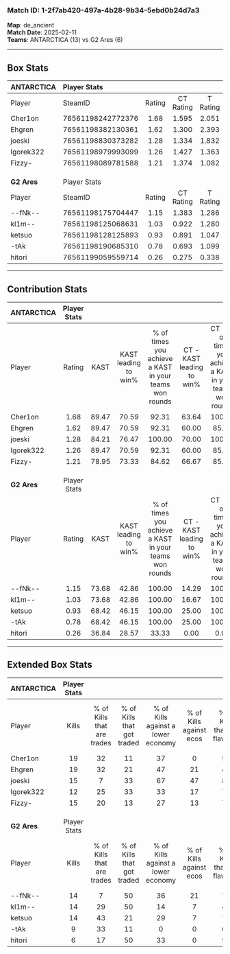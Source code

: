 ### Match ID: 1-2f7ab420-497a-4b28-9b34-5ebd0b24d7a3  
**Map**: de_ancient  
**Match Date**: 2025-02-11  
**Teams**: ANTARCTICA (13) vs G2 Ares (6)  

---  

## Box Stats  

| **ANTARCTICA** | Player Stats      |        |           |          |       |       |       |         |        |      |     |
| :- | :- | :-: | :-: | :-: | :-: | :-: | :-: | :-: | :-: | :-: | :-: |
| Player         | SteamID           | Rating | CT Rating | T Rating | KAST  |  ADR  | Kills | Assists | Deaths | K/D  | HS% |
| Cher1on        | 76561198242772376 |  1.68  |   1.595   |  2.051   | 89.47 | 116.9 |  19   |    6    |   11   | 1.73 | 57  |
| Ehgren         | 76561198382130361 |  1.62  |   1.300   |  2.393   | 89.47 | 100.6 |  19   |    5    |   11   | 1.73 | 63  |
| joeski         | 76561198830373282 |  1.28  |   1.334   |  1.832   | 84.21 | 85.4  |  15   |    3    |   13   | 1.15 | 66  |
| Igorek322      | 76561198979993099 |  1.26  |   1.427   |  1.363   | 89.47 | 83.7  |  12   |    8    |   11   | 1.09 | 25  |
| Fizzy-         | 76561198089781588 |  1.21  |   1.374   |  1.082   | 78.95 | 66.0  |  15   |    3    |   12   | 1.25 | 46  |
|                |                   |        |           |          |       |       |       |         |        |      |     |
|                |                   |        |           |          |       |       |       |         |        |      |     |
|                |                   |        |           |          |       |       |       |         |        |      |     |
| **G2 Ares**    | Player Stats      |        |           |          |       |       |       |         |        |      |     |
| Player         | SteamID           | Rating | CT Rating | T Rating | KAST  |  ADR  | Kills | Assists | Deaths | K/D  | HS% |
| --fNk--        | 76561198175704447 |  1.15  |   1.383   |  1.286   | 73.68 | 94.9  |  14   |    5    |   15   | 0.93 | 64  |
| kl1m--         | 76561198125068631 |  1.03  |   0.922   |  1.280   | 73.68 | 79.3  |  14   |    4    |   17   | 0.82 | 50  |
| ketsuo         | 76561198128125893 |  0.93  |   0.891   |  1.047   | 68.42 | 54.1  |  14   |    2    |   16   | 0.88 | 50  |
| -tAk           | 76561198190685310 |  0.78  |   0.693   |  1.099   | 68.42 | 67.9  |   9   |    8    |   16   | 0.56 | 44  |
| hitori         | 76561199059559714 |  0.26  |   0.275   |  0.338   | 36.84 | 39.7  |   6   |    1    |   17   | 0.35 | 66  |
---  

## Contribution Stats  

| **ANTARCTICA** | Player Stats |       |                      |                                                        |                           |                                                             |                          |                                                            |
| :- | :-: | :-: | :-: | :-: | :-: | :-: | :-: | :-: |
| Player         |    Rating    | KAST  | KAST leading to win% | % of times you achieve a KAST in your teams won rounds | CT - KAST leading to win% | CT - % of times you achieve a KAST in your teams won rounds | T - KAST leading to win% | T - % of times you achieve a KAST in your teams won rounds |
| Cher1on        |     1.68     | 89.47 |        70.59         |                         92.31                          |           63.64           |                           100.00                            |          83.33           |                           83.33                            |
| Ehgren         |     1.62     | 89.47 |        70.59         |                         92.31                          |           60.00           |                            85.71                            |          85.71           |                           100.00                           |
| joeski         |     1.28     | 84.21 |        76.47         |                         100.00                         |           70.00           |                           100.00                            |          85.71           |                           100.00                           |
| Igorek322      |     1.26     | 89.47 |        70.59         |                         92.31                          |           60.00           |                            85.71                            |          85.71           |                           100.00                           |
| Fizzy-         |     1.21     | 78.95 |        73.33         |                         84.62                          |           66.67           |                            85.71                            |          83.33           |                           83.33                            |
|                |              |       |                      |                                                        |                           |                                                             |                          |                                                            |
|                |              |       |                      |                                                        |                           |                                                             |                          |                                                            |
|                |              |       |                      |                                                        |                           |                                                             |                          |                                                            |
| **G2 Ares**    | Player Stats |       |                      |                                                        |                           |                                                             |                          |                                                            |
| Player         |    Rating    | KAST  | KAST leading to win% | % of times you achieve a KAST in your teams won rounds | CT - KAST leading to win% | CT - % of times you achieve a KAST in your teams won rounds | T - KAST leading to win% | T - % of times you achieve a KAST in your teams won rounds |
| --fNk--        |     1.15     | 73.68 |        42.86         |                         100.00                         |           14.29           |                           100.00                            |          71.43           |                           100.00                           |
| kl1m--         |     1.03     | 73.68 |        42.86         |                         100.00                         |           16.67           |                           100.00                            |          62.50           |                           100.00                           |
| ketsuo         |     0.93     | 68.42 |        46.15         |                         100.00                         |           25.00           |                           100.00                            |          55.56           |                           100.00                           |
| -tAk           |     0.78     | 68.42 |        46.15         |                         100.00                         |           25.00           |                           100.00                            |          55.56           |                           100.00                           |
| hitori         |     0.26     | 36.84 |        28.57         |                         33.33                          |           0.00            |                            0.00                             |          50.00           |                           40.00                            |
---  

## Extended Box Stats  

| **ANTARCTICA** | Player Stats |                            |                            |                                    |                         |                              |                                 |        |                             |                                     |                          |                               |                            |
| :- | :-: | :-: | :-: | :-: | :-: | :-: | :-: | :-: | :-: | :-: | :-: | :-: | :-: |
| Player         |    Kills     | % of Kills that are trades | % of Kills that got traded | % of Kills against a lower economy | % of Kills against ecos | % of Kills that are flawless | % of Kills that are close duels | Deaths | % of Deaths that get traded | % of Deaths against a lower economy | % of Deaths against ecos | % of Deaths that are flawless | % of Deaths that are close |
| Cher1on        |      19      |             32             |             11             |                 37                 |            0            |              53              |                5                |   11   |             36              |                 27                  |            9             |              64               |             27             |
| Ehgren         |      19      |             32             |             21             |                 47                 |           21            |              47              |               11                |   11   |             27              |                 27                  |            0             |              55               |             0              |
| joeski         |      15      |             7              |             33             |                 67                 |           47            |              80              |                0                |   13   |             54              |                 31                  |            8             |              69               |             8              |
| Igorek322      |      12      |             25             |             33             |                 33                 |           17            |              75              |                0                |   11   |             45              |                 18                  |            0             |              64               |             0              |
| Fizzy-         |      15      |             20             |             13             |                 27                 |           13            |              73              |                0                |   12   |             17              |                 25                  |            0             |              67               |             0              |
|                |              |                            |                            |                                    |                         |                              |                                 |        |                             |                                     |                          |                               |                            |
|                |              |                            |                            |                                    |                         |                              |                                 |        |                             |                                     |                          |                               |                            |
|                |              |                            |                            |                                    |                         |                              |                                 |        |                             |                                     |                          |                               |                            |
| **G2 Ares**    | Player Stats |                            |                            |                                    |                         |                              |                                 |        |                             |                                     |                          |                               |                            |
| Player         |    Kills     | % of Kills that are trades | % of Kills that got traded | % of Kills against a lower economy | % of Kills against ecos | % of Kills that are flawless | % of Kills that are close duels | Deaths | % of Deaths that get traded | % of Deaths against a lower economy | % of Deaths against ecos | % of Deaths that are flawless | % of Deaths that are close |
| --fNk--        |      14      |             7              |             50             |                 36                 |           21            |              71              |                7                |   15   |             20              |                 13                  |            0             |              40               |             0              |
| kl1m--         |      14      |             29             |             50             |                 14                 |            7            |              43              |                0                |   17   |             24              |                 18                  |            6             |              65               |             0              |
| ketsuo         |      14      |             43             |             21             |                 29                 |            7            |              79              |                7                |   16   |             13              |                 13                  |            6             |              69               |             0              |
| -tAk           |      9       |             33             |             11             |                 0                  |            0            |              67              |               11                |   16   |             38              |                 19                  |            6             |              69               |             13             |
| hitori         |      6       |             17             |             50             |                 33                 |            0            |              50              |               17                |   17   |             12              |                 12                  |            6             |              71               |             6              |
